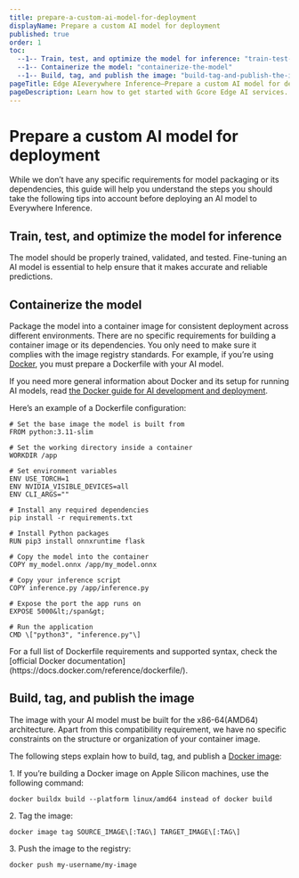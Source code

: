 ```yaml
---
title: prepare-a-custom-ai-model-for-deployment
displayName: Prepare a custom AI model for deployment
published: true
order: 1
toc:
  --1-- Train, test, and optimize the model for inference: "train-test-and-optimize-the-model-for-inference"
  --1-- Containerize the model: "containerize-the-model"
  --1-- Build, tag, and publish the image: "build-tag-and-publish-the-image"
pageTitle: Edge AIeverywhere Inference—Prepare a custom AI model for deployment | Gcore
pageDescription: Learn how to get started with Gcore Edge AI services.
---
```

# Prepare a custom AI model for deployment

While we don’t have any specific requirements for model packaging or its dependencies, this guide will help you understand the steps you should take the following tips into account before deploying an AI model to Everywhere Inference.

## Train, test, and optimize the model for inference

The model should be properly trained, validated, and tested. Fine-tuning an AI model is essential to help ensure that it makes accurate and reliable predictions.

## Containerize the model

Package the model into a container image for consistent deployment across different environments. There are no specific requirements for building a container image or its dependencies. You only need to make sure it complies with the image registry standards. For example, if you’re using [Docker](https://www.docker.com/), you must prepare a Dockerfile with your AI model.

If you need more general information about Docker and its setup for running AI models, read [the Docker guide for AI development and deployment](https://github.com/saikhu/Docker-Guide-for-AI-Model-Development-and-Deployment).

Here’s an example of a Dockerfile configuration:

```
# Set the base image the model is built from
FROM python:3.11-slim

# Set the working directory inside a container
WORKDIR /app

# Set environment variables
ENV USE_TORCH=1
ENV NVIDIA_VISIBLE_DEVICES=all
ENV CLI_ARGS=""

# Install any required dependencies
pip install -r requirements.txt

# Install Python packages
RUN pip3 install onnxruntime flask

# Copy the model into the container
COPY my_model.onnx /app/my_model.onnx

# Copy your inference script
COPY inference.py /app/inference.py

# Expose the port the app runs on
EXPOSE 5000&lt;/span&gt;

# Run the application
CMD \["python3", "inference.py"\]
```

<alert-element type="tip" title="Tip">
For a full list of Dockerfile requirements and supported syntax, check the [official Docker documentation](https://docs.docker.com/reference/dockerfile/).
</alert-element>

## Build, tag, and publish the image

The image with your AI model must be built for the x86-64(AMD64) architecture. Apart from this compatibility requirement, we have no specific constraints on the structure or organization of your container image.

The following steps explain how to build, tag, and publish a [Docker image](https://docs.docker.com/guides/docker-concepts/building-images/build-tag-and-publish-an-image/):

1\. If you’re building a Docker image on Apple Silicon machines, use the following command:

```
docker buildx build --platform linux/amd64 instead of docker build
```

2\. Tag the image:

```
docker image tag SOURCE_IMAGE\[:TAG\] TARGET_IMAGE\[:TAG\]
```

3\. Push the image to the registry:

```
docker push my-username/my-image
```
